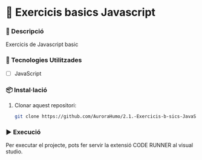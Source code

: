 # 📌 Exercicis basics Javascript

### 📝 Descripció
Exercicis de Javascript basic

### 🚀 Tecnologies Utilitzades

- [ ] JavaScript

### 📦 Instal·lació
1. Clonar aquest repositori:
   ```bash
   git clone https://github.com/AuroraHumo/2.1.-Exercicis-b-sics-JavaScript.git
   ```

### ▶️ Execució
Per executar el projecte, pots fer servir la extensió CODE RUNNER al visual studio.

